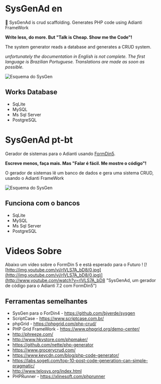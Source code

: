 # SysGenAd en
:elephant: SysGenAd is crud scaffolding. Generates PHP code using Adianti FrameWork

**Write less, do more. But "Talk is Cheap. Show me the Code"!** 

The system generator reads a database and generates a CRUD system.

*unfortunately the documentation in English is not complete. The first language is Brazilian Portuguese. Translations are made as soon as possible.*

![Esquema do SysGen](https://raw.githubusercontent.com/bjverde/sysgen/master/images/2-code-gen-database-first.png)

## Works Database
* SqLite
* MySQL
* Ms Sql Server
* PostgreSQL

# SysGenAd pt-bt

Gerador de sistemas para o Adianti usando [FormDin5](https://github.com/bjverde/formDin5).

**Escreve menos, faça mais. Mas "Falar é fácil. Me mostre o código"!** 

O gerador de sistemas lê um banco de dados e gera uma sistema CRUD, usando o Adianti FrameWork

![Esquema do SysGen](https://raw.githubusercontent.com/bjverde/sysgen/master/images/2-code-gen-database-first.png)

## Funciona com o bancos
* SqLite
* MySQL
* Ms Sql Server
* PostgreSQL

# Videos Sobre
Abaixo um vídeo sobre o FormDin 5 e está esperado para o Futuro !
[![http://img.youtube.com/vi/rlVLS7A_bD8/0.jpg](http://img.youtube.com/vi/rlVLS7A_bD8/0.jpg)](http://www.youtube.com/watch?v=rlVLS7A_bD8 "SysGenAd, um gerador de código para o Adianti 7.2 com FormDin5")



## Ferramentas semelhantes
* SysGen para o ForDin4 - https://github.com/bjverde/sysgen
* ScriptCase - https://www.scriptcase.com.br/
* phpGrid - https://phpgrid.com/php-crud/
* PHP Grid FrameWork - https://www.phpgrid.org/demo-center/
* http://phreeze.com/
* http://www.hkvstore.com/phpmaker/
* https://github.com/nette/php-generator
* https://www.grocerycrud.com/
* https://www.keycdn.com/blog/php-code-generator/
* https://labs.sogeti.com/top-10-post-code-generation-can-simple-pragmatic/
* http://www.telosys.org/index.html
* PHPRunner - https://xlinesoft.com/phprunner
